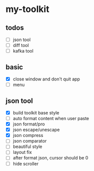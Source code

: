 # my-toolkit

## todos

- [ ] json tool
- [ ] diff tool
- [ ] kafka tool

## basic

- [x] close window and don't quit app
- [ ] menu

## json tool

- [x] build toolkit base style 
- [ ] auto format content when user paste
- [x] json format/pro
- [x] json escape/unescape
- [x] json compress
- [ ] json comparator
- [ ] beautiful style
- [ ] layout fix
- [ ] after format json, cursor should be 0
- [ ] hide scroller